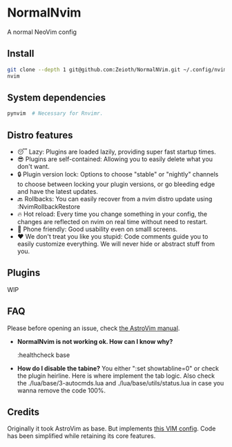 # NormalNvim
A normal NeoVim config

## Install

```sh
git clone --depth 1 git@github.com:Zeioth/NormalNVim.git ~/.config/nvim
nvim
```

## System dependencies
```sh
pynvim  # Necessary for Rnvimr.
```


## Distro features

* 😴 Lazy: Plugins are loaded lazily, providing super fast startup times.
* 😎 Plugins are self-contained: Allowing you to easily delete what you don't want.
* 🔒 Plugin version lock: Options to choose "stable" or "nightly" channels to choose between locking your plugin versions, or go bleeding edge and have the latest updates.
* 🔙 Rollbacks: You can easily recover from a nvim distro update using :NvimRollbackRestore
* 🔥 Hot reload: Every time you change something in your config, the changes are reflected on nvim on real time without need to restart.
* 📱 Phone friendly: Good usability even on smalll screens.
* ❤️ We don't treat you like you stupid: Code comments guide you to easily customize everything. We will never hide or abstract stuff from you.

## Plugins

WIP

## FAQ
Please before opening an issue, check [the AstroVim manual](https://neovim.io/doc/user/pi_health.html).

* **NormalNvim is not working ok. How can I know why?**

    :healthcheck base

* **How do I disable the tabine?** You either ":set showtabline=0" or check the plugin heirline. Here is where implement the tab logic. Also check the ./lua/base/3-autocmds.lua and ./lua/base/utils/status.lua in case you wanna remove the code 100%.

## Credits
Originally it took AstroVim as base. But implements [this VIM config](https://github.com/Zeioth/vim-zeioth-config). Code has been simplified while retaining its core features.

